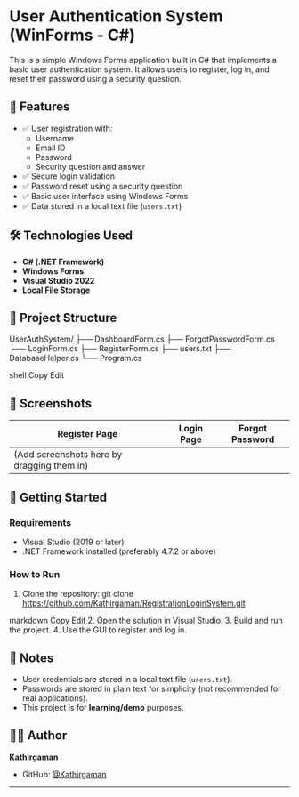 # User Authentication System (WinForms - C#)

This is a simple Windows Forms application built in C# that implements a basic user authentication system. It allows users to register, log in, and reset their password using a security question.

## 🔐 Features

- ✅ User registration with:
  - Username
  - Email ID
  - Password
  - Security question and answer
- ✅ Secure login validation
- ✅ Password reset using a security question
- ✅ Basic user interface using Windows Forms
- ✅ Data stored in a local text file (`users.txt`)

## 🛠️ Technologies Used

- **C# (.NET Framework)**
- **Windows Forms**
- **Visual Studio 2022**
- **Local File Storage**

## 📂 Project Structure

UserAuthSystem/
├── DashboardForm.cs
├── ForgotPasswordForm.cs
├── LoginForm.cs
├── RegisterForm.cs
├── users.txt
├── DatabaseHelper.cs
└── Program.cs

shell
Copy
Edit

## 📸 Screenshots

| Register Page | Login Page | Forgot Password |
|---------------|------------|-----------------|
| (Add screenshots here by dragging them in) |

## 🚀 Getting Started

### Requirements
- Visual Studio (2019 or later)
- .NET Framework installed (preferably 4.7.2 or above)

### How to Run
1. Clone the repository:
git clone https://github.com/Kathirgaman/RegistrationLoginSystem.git

markdown
Copy
Edit
2. Open the solution in Visual Studio.
3. Build and run the project.
4. Use the GUI to register and log in.

## 📌 Notes

- User credentials are stored in a local text file (`users.txt`).
- Passwords are stored in plain text for simplicity (not recommended for real applications).
- This project is for **learning/demo** purposes.

## 🙋‍♂️ Author

**Kathirgaman**  
- GitHub: [@Kathirgaman](https://github.com/Kathirgaman)

---
